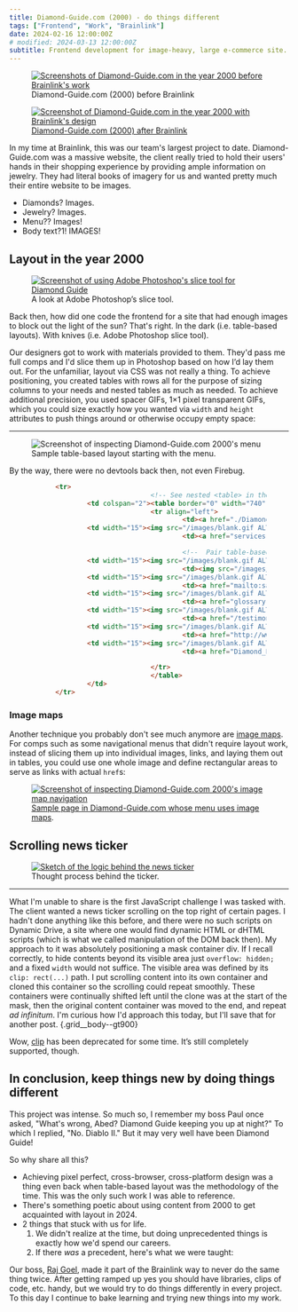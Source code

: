 ```yaml
---
title: Diamond-Guide.com (2000) - do things different
tags: ["Frontend", "Work", "Brainlink"]
date: 2024-02-16 12:00:00Z
# modified: 2024-03-13 12:00:00Z
subtitle: Frontend development for image-heavy, large e-commerce site.
---
```


<figure
  class="figure figure--img figure--img--before-after figure--img--before grid__left-right grid__left-right--left grid__figure"
>
  <a href="/blog-images/brainlink/diamond-guide/diamond-guide-before-brainlink-crop.png"><img
    class="figure__img"
    src="/blog-images/brainlink/diamond-guide/diamond-guide-before-brainlink-crop.png"
    alt="Screenshots of Diamond-Guide.com in the year 2000 before Brainlink's work"
  /></a>
  <figcaption>Diamond-Guide.com (2000) before Brainlink</figcaption>
</figure>
<figure
  class="figure figure--img figure--img--before-after figure--img--after grid__left-right grid__left-right--right grid__figure"
>
  <a href="/blog-images/brainlink/diamond-guide/diamond-guide-after-brainlink-crop.png"><img
    class="figure__img"
    src="/blog-images/brainlink/diamond-guide/diamond-guide-after-brainlink-crop.png"
    alt="Screenshot of Diamond-Guide.com in the year 2000 with Brainlink's design"
  /></a>
  <figcaption><a href="https://web.archive.org/web/20001109143500/http://www.diamond-guide.com/">Diamond-Guide.com (2000) after Brainlink</a></figcaption>
</figure>

In my time at Brainlink, this was our team's largest project to date. Diamond-Guide.com was a massive website, the client really tried to hold their users' hands in their shopping experience by providing ample information on jewelry. They had literal books of imagery for us and wanted pretty much their entire website to be images.

- Diamonds? Images.
- Jewelry? Images.
- Menu?? Images!
- Body text?1! IMAGES!

<!-- TODO: animated image of slapping images on either the site or the sun -->

## Layout in the year 2000

<div class="p grid__body-to-right--gt900">

<figure class="figure figure--img figure--img--text-wrap">
  <a href="/blog-images/brainlink/diamond-guide/diamond-guide-slice-tool-sample.png"><img
    src="/blog-images/brainlink/diamond-guide/diamond-guide-slice-tool-sample.png"
    alt="Screenshot of using Adobe Photoshop's slice tool for Diamond Guide"
    class="figure__img"
  /></a>
  <figcaption>A look at Adobe Photoshop&rsquo;s slice tool.</figcaption>
</figure>

Back then, how did one code the frontend for a site that had enough images to block out the light of the sun? That's right. In the dark (i.e. table-based layouts). With knives (i.e. Adobe Photoshop slice tool).

<!-- <figure class="figure figure--img figure--img--text-wrap">
  <img
    src="/blog-images/brainlink/diamond-guide/diamond-guide-inspect-element.png"
    alt="Screenshot of inspecting Diamond-Guide.com 2000's menu"
    class="figure__img"
  />
  <figcaption>Sample table-based layout starting with the menu.</figcaption>
</figure> -->

Our designers got to work with materials provided to them. They'd pass me full comps and I'd slice them up in Photoshop based on how I&rsquo;d lay them out. For the unfamiliar, layout via CSS was not really a thing. To achieve positioning, you created tables with rows all for the purpose of sizing columns to your needs and nested tables as much as needed. To achieve additional precision, you used spacer GIFs, 1&times;1 pixel transparent GIFs, which you could size exactly how you wanted via `width` and `height` attributes to push things around or otherwise occupy empty space:

</div>

<hr class="grid__row-reset">

<figure class="figure figure--img figure--img--body grid__figure">
  <img
    src="/blog-images/brainlink/diamond-guide/diamond-guide-inspect-element.png"
    alt="Screenshot of inspecting Diamond-Guide.com 2000's menu"
    class="figure__img figure--img--body__img"
  />
  <figcaption>Sample table-based layout starting with the menu.</figcaption>
</figure>

<aside class="tangent">
  By the way, there were no devtools back then, not even Firebug.
</aside>

<figure class="figure figure--code grid__full">

```html {.code .code--full .grid__full__extended-body}
      <tr>
                              <!-- See nested <table> in the table cell below -->
              <td colspan="2"><table border="0" width="740" cellspacing="0" cellpadding="0">
                              <tr align="left">
                                      <td><a href="./Diamond_Education/about.html"><img src="/images/top_aboutus.gif" alt="" border="0"></a></td>
              <td width="15"><img src="/images/blank.gif ALT=" " width="15" height="1"></td>
                                      <td><a href="services.html"><img src="/images/top_policiesandservices.gif" alt="" width="98" height="20" border="0"></a></td>

                                      <!--  Pair table-based layout with blank.gif for achieving pixel perfect precision -->
              <td width="15"><img src="/images/blank.gif ALT=" " width="15" height="1"></td>
                                      <td><img src="/images/top_8003209670.gif" alt="" width="75" height="20"></td>
              <td width="15"><img src="/images/blank.gif ALT=" " width="15" height="1"></td>
                                      <td><a href="mailto:sales@diamond-guide.com"><img src="/images/top_emailus.gif" alt="" width="54" height="20" border="0"></a></td>
              <td width="15"><img src="/images/blank.gif ALT=" " width="15" height="1"></td>
                                      <td><a href="glossary-1.html"><img src="/images/top_glossary.gif" alt="" width="48" height="20" border="0"></a></td>
              <td width="15"><img src="/images/blank.gif ALT=" " width="15" height="1"></td>
                                      <td><a href="/testimonials.html"><img src="/images/top_testimonials.gif" alt="" border="0"></a></td>
              <td width="15"><img src="/images/blank.gif ALT=" " width="15" height="1"></td>
                                      <td><a href="http://www.gembeat.com/cgi-bin/gembeat/ord/basket"><img src="/images/top_shoppingcart.gif" alt="" width="74" height="20" border="0"></a></td>
              <td width="15"><img src="/images/blank.gif ALT=" " width="15" height="1"></td>
                                      <td><a href="Diamond_Education"><img src="/images/top_learningcenter.gif" alt="" width="81" height="20" border="0"></a></td>

                              </tr>
                              </table>
              </td>
      </tr>

```

</figure>

### Image maps

Another technique you probably don't see much anymore are [image maps](https://developer.mozilla.org/en-US/docs/Web/HTML/Element/map). For comps such as some navigational menus that didn't require layout work, instead of slicing them up into individual images, links, and laying them out in tables, you could use one whole image and define rectangular areas to serve as links with actual `href`s:

<figure class="figure figure--img figure--img--body grid__figure">
  <a href="/blog-images/brainlink/diamond-guide/diamond-guide-image-map.png"><img
    src="/blog-images/brainlink/diamond-guide/diamond-guide-image-map.png"
    alt="Screenshot of inspecting Diamond-Guide.com 2000's image map navigation"
    class="figure__img figure--img--body__img"
  /></a>
  <figcaption><a href="https://web.archive.org/web/20010425223234/http://www.diamond-guide.com/Diamond_Education/">Sample page in Diamond-Guide.com whose menu uses image maps</a>.</figcaption>
</figure>

<!-- <div class="p grid__body-to-right--gt900">

<figure class="figure figure--img figure--img--text-wrap">
  <a href="/blog-images/brainlink/diamond-guide/diamond-guide-image-map.png"><img
    src="/blog-images/brainlink/diamond-guide/diamond-guide-image-map.png"
    alt="Screenshot of inspecting Diamond-Guide.com 2000's image map navigation"
    class="figure__img figure--img--body__img"
  /></a>
  <figcaption>Sample menu using image maps.</figcaption>
</figure>

Another technique you probably don't see much anymore are [image maps](https://developer.mozilla.org/en-US/docs/Web/HTML/Element/map). For comps such as some navigational menus that didn't require layout work, instead of slicing them up into individual images, links, and laying them out in tables, you could use one whole image and define rectangular areas to serve as links with actual `href`s:

</div> -->

## Scrolling news ticker

<!-- TODO: consider background color for images, e.g. this one is transparent -->
<figure class="figure figure--img figure--img--body grid__figure grid__body-left-to-right-more">
  <a href="/blog-images/brainlink/diamond-guide/news-ticker-sketch-psd.png"><img
    src="/blog-images/brainlink/diamond-guide/news-ticker-sketch-psd.png"
    alt="Sketch of the logic behind the news ticker"
    class="figure__img figure--img--body__img"
  /></a>
  <figcaption>Thought process behind the ticker.</figcaption>
</figure>

<hr class="grid__row-reset grid__row-reset--tangent">

What I'm unable to share is the first JavaScript challenge I was tasked with. The client wanted a news ticker scrolling on the top right of certain pages. I hadn't done anything like this before, and there were no such scripts on Dynamic Drive, a site where one would find dynamic HTML or dHTML scripts (which is what we called manipulation of the DOM back then). My approach to it was absolutely positioning a mask container div. If I recall correctly, to hide contents beyond its visible area just `overflow: hidden;` and a fixed `width` would not suffice. The visible area was defined by its `clip: rect(...)` path. I put scrolling content into its own container and cloned this container so the scrolling could repeat smoothly. These containers were continually shifted left until the clone was at the start of the mask, then the original content container was moved to the end, and repeat _ad infinitum_. I'm curious how I'd approach this today, but I'll save that for another post. {.grid__body--gt900}

<aside class="tangent">Wow, <a href="https://developer.mozilla.org/en-US/docs/Web/CSS/clip">clip</a> has been deprecated for some time. It&rsquo;s still completely supported, though.</aside>

<!-- <figure class="figure figure--img figure--img--body grid__figure">
  <a href="/blog-images/brainlink/diamond-guide/news-ticker-sketch-psd.png"><img
    src="/blog-images/brainlink/diamond-guide/news-ticker-sketch-psd.png"
    alt="Sketch of the logic behind the news ticker"
    class="figure__img figure--img--body__img"
  /></a>
  <figcaption>Thought process behind the ticker.</figcaption>
</figure> -->

## In conclusion, keep things new by doing things different

This project was intense. So much so, I remember my boss Paul once asked, "What's wrong, Abed? Diamond Guide keeping you up at night?" To which I replied, "No. Diablo II." But it may very well have been Diamond Guide!

So why share all this?

- Achieving pixel perfect, cross-browser, cross-platform design was a thing even back when table-based layout was the methodology of the time. This was the only such work I was able to reference.
- There's something poetic about using content from 2000 to get acquainted with layout in 2024.
- 2 things that stuck with us for life.
  1) We didn't realize at the time, but doing unprecedented things is exactly how we'd spend our careers.
  2) If there _was_ a precedent, here's what we were taught:

Our boss, <a href="https://www.linkedin.com/in/rajgoel/">Raj Goel</a>, made it part of the Brainlink way to never do the same thing twice. After getting ramped up yes you should have libraries, clips of code, etc. handy, but we would try to do things differently in every project. To this day I continue to bake learning and trying new things into my work.

